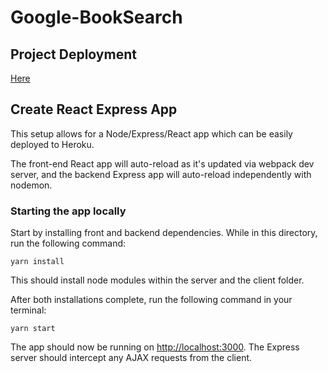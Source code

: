# Google-BookSearch

## Project Deployment

[Here](https://warm-beyond-27730.herokuapp.com/search)

## Create React Express App

This setup allows for a Node/Express/React app which can be easily deployed to Heroku.

The front-end React app will auto-reload as it's updated via webpack dev server, and the backend Express app will auto-reload independently with nodemon.

### Starting the app locally

Start by installing front and backend dependencies. While in this directory, run the following command:

```
yarn install
```

This should install node modules within the server and the client folder.

After both installations complete, run the following command in your terminal:

```
yarn start
```

The app should now be running on <http://localhost:3000>. The Express server should intercept any AJAX requests from the client.

